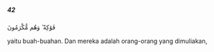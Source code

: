 ##### 42

<span class="ayah">فَوَٰكِهُ ۖ وَهُم مُّكْرَمُونَ</span>

<span class="ayah_translation">yaitu buah-buahan. Dan mereka adalah orang-orang yang dimuliakan,</span>
